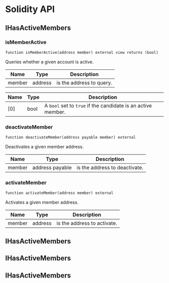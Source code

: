 # Solidity API

## IHasActiveMembers

### isMemberActive

```solidity
function isMemberActive(address member) external view returns (bool)
```

Queries whether a given account is active.

| Name | Type | Description |
| ---- | ---- | ----------- |
| member | address | is the address to query. |

| Name | Type | Description |
| ---- | ---- | ----------- |
| [0] | bool | A `bool` set to `true` if the candidate is an active member. |

### deactivateMember

```solidity
function deactivateMember(address payable member) external
```

Deactivates a given member address.

| Name | Type | Description |
| ---- | ---- | ----------- |
| member | address payable | is the address to deactivate. |

### activateMember

```solidity
function activateMember(address member) external
```

Activates a given member address.

| Name | Type | Description |
| ---- | ---- | ----------- |
| member | address | is the address to activate. |

## IHasActiveMembers

## IHasActiveMembers

## IHasActiveMembers

